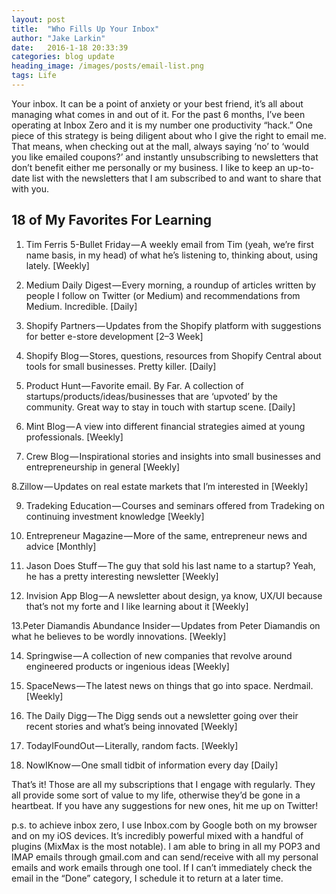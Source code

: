 ```yaml
---
layout: post
title:  "Who Fills Up Your Inbox"
author: "Jake Larkin"
date:   2016-1-18 20:33:39
categories: blog update
heading_image: /images/posts/email-list.png
tags: Life
---
```

Your inbox. It can be a point of anxiety or your best friend, it’s all about managing what comes in and out of it. For the past 6 months, I’ve been operating at Inbox Zero and it is my number one productivity “hack.”
One piece of this strategy is being diligent about who I give the right to email me. That means, when checking out at the mall, always saying ‘no’ to ‘would you like emailed coupons?’ and instantly unsubscribing to newsletters that don’t benefit either me personally or my business. I like to keep an up-to-date list with the newsletters that I am subscribed to and want to share that with you.


## 18 of My Favorites For Learning

1. Tim Ferris 5-Bullet Friday — A weekly email from Tim (yeah, we’re first name basis, in my head) of what he’s listening to, thinking about, using lately. [Weekly]

2. Medium Daily Digest — Every morning, a roundup of articles written by people I follow on Twitter (or Medium) and recommendations from Medium. Incredible. [Daily]

3. Shopify Partners — Updates from the Shopify platform with suggestions for better e-store development [2–3 Week]

4. Shopify Blog — Stores, questions, resources from Shopify Central about tools for small businesses. Pretty killer. [Daily]

5. Product Hunt — Favorite email. By Far. A collection of startups/products/ideas/businesses that are ‘upvoted’ by the community. Great way to stay in touch with startup scene. [Daily]

6. Mint Blog — A view into different financial strategies aimed at young professionals. [Weekly]

7. Crew Blog — Inspirational stories and insights into small businesses and entrepreneurship in general [Weekly]

8.Zillow — Updates on real estate markets that I’m interested in [Weekly]

9. Tradeking Education — Courses and seminars offered from Tradeking on continuing investment knowledge [Weekly]

10. Entrepreneur Magazine — More of the same, entrepreneur news and advice [Monthly]

11. Jason Does Stuff — The guy that sold his last name to a startup? Yeah, he has a pretty interesting newsletter [Weekly]

12. Invision App Blog — A newsletter about design, ya know, UX/UI because that’s not my forte and I like learning about it [Weekly]

13.Peter Diamandis Abundance Insider — Updates from Peter Diamandis on what he believes to be wordly innovations. [Weekly]

14. Springwise — A collection of new companies that revolve around engineered products or ingenious ideas [Weekly]

15. SpaceNews — The latest news on things that go into space. Nerdmail. [Weekly]

16. The Daily Digg — The Digg sends out a newsletter going over their recent stories and what’s being innovated [Weekly]

17. TodayIFoundOut — Literally, random facts. [Weekly]

18. NowIKnow — One small tidbit of information every day [Daily]


That’s it! Those are all my subscriptions that I engage with regularly. They all provide some sort of value to my life, otherwise they’d be gone in a heartbeat. If you have any suggestions for new ones, hit me up on Twitter!


p.s. to achieve inbox zero, I use Inbox.com by Google both on my browser and on my iOS devices. It’s incredibly powerful mixed with a handful of plugins (MixMax is the most notable). I am able to bring in all my POP3 and IMAP emails through gmail.com and can send/receive with all my personal emails and work emails through one tool. If I can’t immediately check the email in the “Done” category, I schedule it to return at a later time.

 



